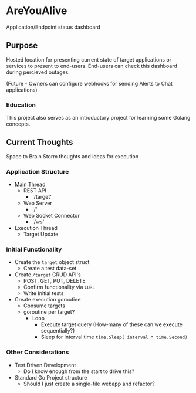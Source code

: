 # AreYouAlive
Application/Endpoint status dashboard

## Purpose
Hosted location for presenting current state of target applications or services to present to end-users.
End-users can check this dashboard during percieved outages.

(Future - Owners can configure webhooks for sending Alerts to Chat applications)

### Education
This project also serves as an introductory project for learning some Golang concepts. 

## Current Thoughts
Space to Brain Storm thoughts and ideas for execution

### Application Structure
- Main Thread
    - REST API
        - '/target'
    - Web Server
        - '/'
    - Web Socket Connector
        - '/ws'
- Execution Thread
    - Target Update

### Initial Functionality
- Create the `target` object struct
    - Create a test data-set
- Create `/target` CRUD API's
    - POST, GET, PUT, DELETE
    - Confirm functionality via `CURL`
    - Write Initial tests
- Create execution goroutine
    - Consume targets
    - goroutine per target?
        - Loop
            - Execute target query (How-many of these can we execute sequentially?)
            - Sleep for interval time `time.Sleep( interval * time.Second)`

### Other Considerations
- Test Driven Development
    - Do I know enough from the start to drive this?
- Standard Go Project structure
    - Should I just create a single-file webapp and refactor?